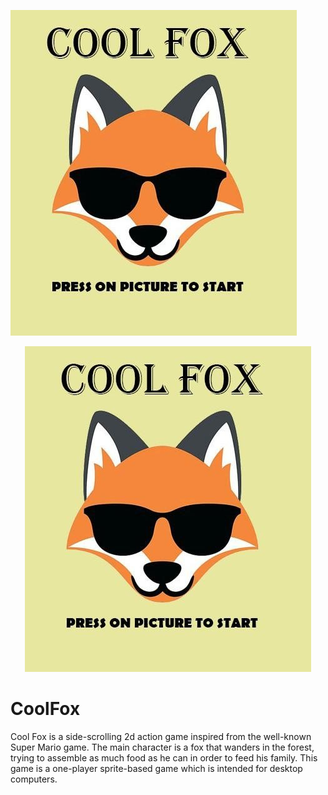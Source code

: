 ![Fox picture](FoxPic.jpg)

<p align="center">
  <img src="FoxPic.jpg">
</p>

# CoolFox
Cool Fox is a side-scrolling 2d action game inspired from the well-known Super Mario game. The main character is a fox that wanders in the forest, trying to assemble as much food as he can in order to feed his family. This game is a one-player sprite-based game which is intended for desktop computers.

